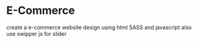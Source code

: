 # E-Commerce
create a e-commerce website design using html SASS and javascript also use swipper js for slider 
